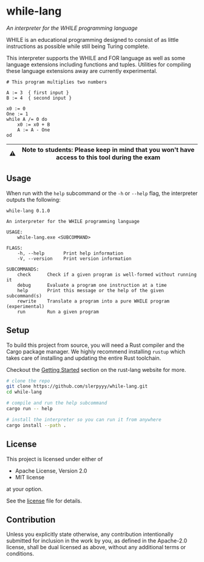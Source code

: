 # while-lang
*An interpreter for the WHILE programming language*

WHILE is an educational programming designed to consist of as little instructions as possible while still being Turing complete.

This interpreter supports the WHILE and FOR language as well as some language extensions including functions and tuples.
Utilities for compiling these language extensions away are currently experimental.

```
# This program multiplies two numbers

A := 3  { first input }
B := 4  { second input }

x0 := 0
One := 1
while A /= 0 do
    x0 := x0 + B
    A := A - One
od
```

| :warning: | **Note to students:** Please keep in mind that you won't have access to this tool during the exam | 
|-|-|

## Usage

When run with the `help` subcommand or the `-h` or `--help` flag, the interpreter outputs the following:
```
while-lang 0.1.0

An interpreter for the WHILE programming language

USAGE:
    while-lang.exe <SUBCOMMAND>

FLAGS:
    -h, --help       Print help information
    -V, --version    Print version information

SUBCOMMANDS:
    check      Check if a given program is well-formed without running it
    debug      Evaluate a program one instruction at a time
    help       Print this message or the help of the given subcommand(s)
    rewrite    Translate a program into a pure WHILE program (experimental)
    run        Run a given program
```

## Setup

To build this project from source, you will need a Rust compiler and the Cargo package manager.
We highly recommend installing `rustup` which takes care of installing and updating the entire Rust toolchain.

Checkout the [Getting Started](https://www.rust-lang.org/learn/get-started) section on the rust-lang website for more.

```sh
# clone the repo
git clone https://github.com/slerpyyy/while-lang.git
cd while-lang

# compile and run the help subcommand
cargo run -- help

# install the interpreter so you can run it from anywhere
cargo install --path .
```

## License

This project is licensed under either of

 * Apache License, Version 2.0
 * MIT license

at your option.

See the [license](LICENSE) file for details.

## Contribution

Unless you explicitly state otherwise, any contribution intentionally submitted
for inclusion in the work by you, as defined in the Apache-2.0 license, shall be
dual licensed as above, without any additional terms or conditions.
